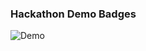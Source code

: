 ### Hackathon Demo Badges

![Demo](https://idemoed.vercel.app/api/wall?username=anthonyteo&events=howdyhack2019)